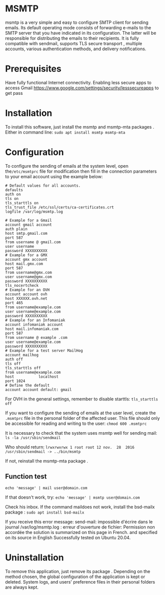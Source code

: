 # MSMTP
msmtp is a very simple and easy to configure SMTP client for sending emails.
Its default operating mode consists of forwarding e-mails to the SMTP server that you have indicated in its configuration. The latter will be responsible for distributing the emails to their recipients.
It is fully compatible with sendmail, supports TLS secure transport , multiple accounts, various authentication methods, and delivery notifications.

# Prerequisites
 Have fully functional Internet connectivity.
 Enabling less secure apps to access Gmail https://www.google.com/settings/security/lesssecureapps to get pass

	
# Installation
To install this software, just install the msmtp and msmtp-mta packages .
Either in command line:
`sudo apt install msmtp msmtp-mta`

# Configuration
To configure the sending of emails at the system level, open the`/etc/msmtprc` file for modification then fill in the connection parameters to your email account using the example below:

```
# Default values for all accounts. 
defaults 
auth on 
tls on 
tls_starttls on 
tls_trust_file /etc/ssl/certs/ca-certificates.crt 
logfile /var/log/msmtp.log 

# Example for a Gmail 
account gmail account 
auth plain 
host smtp.gmail.com 
port 587 
from username @ gmail.com 
user username 
password XXXXXXXXXX 
# Example for a GMX 
account gmx account 
host mail.gmx.com 
port 587 
from username@gmx.com 
user username@gmx.com 
password XXXXXXXXXX 
tls_nocertcheck
# Example for an OVH 
account account ovh 
host XXXXXX.ovh.net 
port 465 
from username@example.com 
user username@example.com 
password XXXXXXXXXX 
# Example for an Infomaniak 
account infomaniak account 
host mail.infomaniak.com 
port 587 
from username @ example .com 
user username@example.com 
password XXXXXXXXXX 
# Example for a test server MailHog 
account mailhog 
auth off 
tls off 
tls_starttls off 
from username@example.com
host           localhost
port 1024
# Define the default 
account account default: gmail
```
For OVH in the general settings, remember to disable starttls:
 `tls_starttls   off `
 
If you want to configure the sending of emails at the user level, create the `.msmtprc` file in the personal folder of the affected user. 
This file should only be accessible for reading and writing to the user:
`chmod 600 .msmtprc`

It is necessary to check that the system uses msmtp well for sending mail:
`ls -la /usr/sbin/sendmail`

Who should return:
`lrwxrwxrwx 1 root root 12 nov.  28  2016 /usr/sbin/sendmail -> ../bin/msmtp`

If not, reinstall the msmtp-mta package .

## Function test

`echo 'message' | mail user@domain.com`

If that doesn't work, try:
`echo 'message' | msmtp user@domain.com`

Check his inbox.
If the command maildoes not work, install the bsd-mailx package :
`sudo apt install bsd-mailx`

If you receive this error message: 
send-mail: impossible d'écrire dans le journal /var/log/msmtp.log : erreur d'ouverture de fichier: Permission non accordée 
the solution is summarized on this page in French. and specified on its source in English Successfully tested on Ubuntu 20.04.


# Uninstallation
To remove this application, just remove its package . 
Depending on the method chosen, the global configuration of the application is kept or deleted. 
System logs, and users' preference files in their personal folders are always kept.


